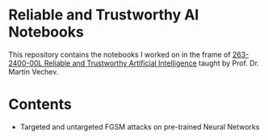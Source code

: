 # Reliable and Trustworthy AI Notebooks
This repository contains the notebooks I worked on in the frame of [263-2400-00L Reliable and Trustworthy Artificial Intelligence](https://www.sri.inf.ethz.ch/teaching/reliableai21) taught by Prof. Dr. Martin Vechev.

# Contents

- Targeted and untargeted FGSM attacks on pre-trained Neural Networks
